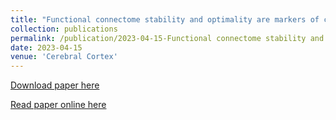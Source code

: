 ```yaml
---
title: "Functional connectome stability and optimality are markers of cognitive performance"
collection: publications
permalink: /publication/2023-04-15-Functional connectome stability and optimality are markers of cognitive performance
date: 2023-04-15
venue: 'Cerebral Cortex'
---
```


<a href='http://annacorriveau.github.io/files/FCStability_CerebralCortex.pdf'>Download paper here</a>

<a href='https://academic.oup.com/cercor/article/33/8/5025/6833647'>Read paper online here</a>
